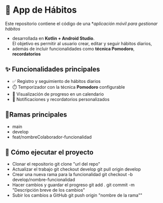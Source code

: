 # 📱 App de Hábitos

Este repositorio contiene el código de una **aplicación móvil para gestionar hábitos*
* desarrollada en **Kotlin + Android Studio**.  
El objetivo es permitir al usuario crear, editar y seguir hábitos diarios, 
* además de incluir funcionalidades como **técnica Pomodoro**, **recordatorios** 

## ✨ Funcionalidades principales
- ✅ Registro y seguimiento de hábitos diarios
- ⏱️ Temporizador con la técnica **Pomodoro** configurable
- 📅 Visualización de progreso en un calendario
- 🔔 Notificaciones y recordatorios personalizados 

## 🌱Ramas principales
- main
- develop
- feat/nombreColaborador-funcionalidad

## 🚀 Cómo ejecutar el proyecto
- Clonar el repositorio
  git clone "url del repo"
- Actualizar el trabajo
  git checkout develop
  git pull origin develop
- Crear una nueva rama para la funcionalidad 
  git checkout -b develop/nombre-funcionalidad
- Hacer cambios y guardar el progreso
  git add .
  git commit -m "Descripción breve de los cambios"
- Subir los cambios a GitHub
  git push origin "nombre de la rama""